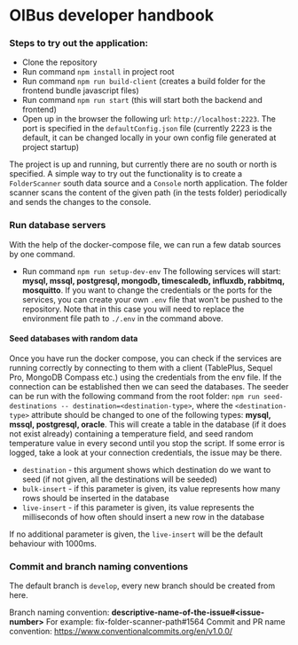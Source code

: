 # OIBus developer handbook

### Steps to try out the application:

- Clone the repository
- Run command `npm install` in project root
- Run command `npm run build-client` (creates a build folder for the frontend bundle javascript files) 
- Run command `npm run start` (this will start both the backend and frontend)
- Open up in the browser the following url: `http://localhost:2223`. The port is specified in the `defaultConfig.json` file (currently 2223 is the default, it can be changed locally in your own config file generated at project startup)

The project is up and running, but currently there are no south or north is specified.
A simple way to try out the functionality is to create a `FolderScanner` south data source and a `Console` north application. The folder scanner scans the content of the given path (in the tests folder) periodically and sends the changes to the console.

### Run database servers

With the help of the docker-compose file, we can run a few datab sources by one command.
- Run command `npm run setup-dev-env`
The following services will start: **mysql, mssql, postgresql, mongodb, timescaledb, influxdb, rabbitmq, mosquitto**.
If you want to change the credentials or the ports for the services, you can create your own `.env` file that won't be pushed to the repository. Note that in this case you will need to replace the environment file path to `./.env` in the command above.

#### Seed databases with random data

Once you have run the docker compose, you can check if the services are running correctly by connecting to them with a client (TablePlus, Sequel Pro, MongoDB Compass etc.) using the credentials from the env file. 
If the connection can be established then we can seed the databases. The seeder can be run with the following command from the root folder: `npm run seed-destinations -- destination=<destination-type>`, where the `<destination-type>` attribute should be changed to one of the following types: **mysql, mssql, postgresql, oracle**. This will create a table in the database (if it does not exist already) containing a temperature field, and seed random temperature value in every second until you stop the script. If some error is logged, take a look at your connection credentials, the issue may be there. 
- `destination` - this argument shows which destination do we want to seed (if not given, all the destinations will be seeded)
- `bulk-insert` - if this parameter is given, its value represents how many rows should be inserted in the database
- `live-insert` - if this parameter is given, its value represents the milliseconds of how often should insert a new row in the database

If no additional parameter is given, the `live-insert` will be the default behaviour with 1000ms.

### Commit and branch naming conventions

The default branch is `develop`, every new branch should be created from here.

Branch naming convention: **descriptive-name-of-the-issue#\<issue-number\>** For example: fix-folder-scanner-path#1564
Commit and PR name convention: https://www.conventionalcommits.org/en/v1.0.0/